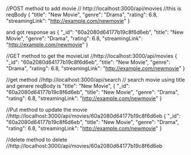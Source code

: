 //POST method to add movie
// http://localhost:3000/api/movies
//this is reqBody
{
    "title": "New Movie",
    "genre": "Drama",
    "rating": 6.8,
    "streamingLink": "http://example.com/newmovie"
}

and got response as 
{
    "_id": "60a2080d64177b19c8f6d6eb",
    "title": "New Movie",
    "genre": "Drama",
    "rating": 6.8,
    "streamingLink": "http://example.com/newmovie"
}

//GET method to get the movieList
//http://localhost:3000/api/movies
{
    "_id": "60a2080d64177b19c8f6d6eb",
    "title": "New Movie",
    "genre": "Drama",
    "rating": 6.8,
    "streamingLink": "http://example.com/newmovie"
}

//get method
//http://localhost:3000/api/search
// search movie using title and genere
reqBody is "title": "New Movie",
{
    "_id": "60a2080d64177b19c8f6d6eb",
    "title": "New Movie",
    "genre": "Drama",
    "rating": 6.8,
    "streamingLink": "http://example.com/newmovie"
}

//Put method to update the movie
//http://localhost:3000/api/movies/60a2080d64177b19c8f6d6eb
{
    "_id": "60a2080d64177b19c8f6d6eb",
    "title": "New Movie",
    "genre": "Drama",
    "rating": 6.8,
    "streamingLink": "http://example.com/newmovie"
}

//delete method to delete 
//http://localhost:3000/api/movies/60a2080d64177b19c8f6d6eb





